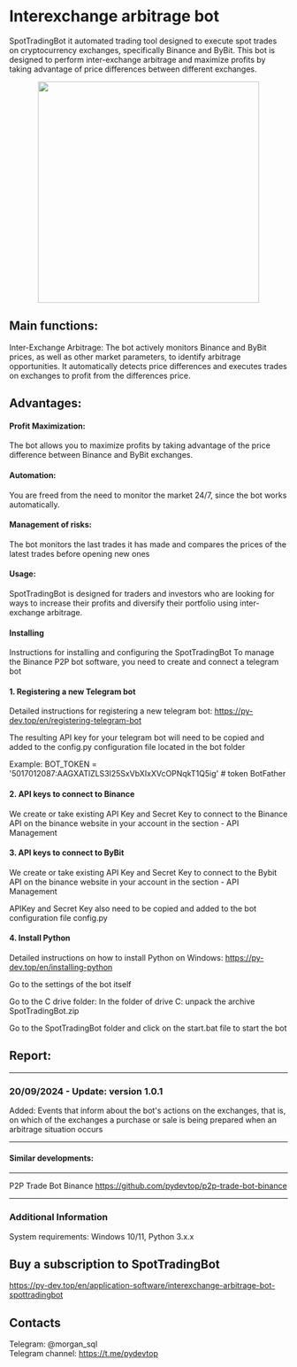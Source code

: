 # Interexchange arbitrage bot
SpotTradingBot it automated trading tool designed to execute spot trades on cryptocurrency exchanges, specifically Binance and ByBit. This bot is designed to perform inter-exchange arbitrage and maximize profits by taking advantage of price differences between different exchanges.

<p align="center"><img width="400" src="https://py-dev.top/components/com_jshopping/files/img_products/full_thumb_ex650_interexchange_arbitrage_bot.png"></p>

## Main functions:

Inter-Exchange Arbitrage: The bot actively monitors Binance and ByBit prices, as well as other market parameters, to identify arbitrage opportunities. It automatically detects price differences and executes trades on exchanges to profit from the differences price.


## Advantages:

#### Profit Maximization: 

The bot allows you to maximize profits by taking advantage of the price difference between Binance and ByBit exchanges.

#### Automation:  

You are freed from the need to monitor the market 24/7, since the bot works automatically.

#### Management of risks:  

The bot monitors the last trades it has made and compares the prices of the latest trades before opening new ones

#### Usage:  

SpotTradingBot is designed for traders and investors who are looking for ways to increase their profits and diversify their portfolio using inter-exchange arbitrage.

#### Installing
Instructions for installing and configuring the SpotTradingBot
To manage the Binance P2P bot software, you need to create and connect a telegram bot
#### 1. Registering a new Telegram bot
Detailed instructions for registering a new telegram bot: https://py-dev.top/en/registering-telegram-bot

The resulting API key for your telegram bot will need to be copied and added to the config.py configuration file located in the bot folder

Example: BOT_TOKEN = '5017012087:AAGXATlZLS3l25SxVbXIxXVcOPNqkT1Q5ig' # token BotFather

#### 2. API keys to connect to Binance
We create or take existing API Key and Secret Key to connect to the Binance API on the binance website in your account in the section - API Management

#### 3. API keys to connect to ByBit
We create or take existing API Key and Secret Key to connect to the Bybit API on the binance website in your account in the section - API Management

APIKey and Secret Key also need to be copied and added to the bot configuration file config.py
#### 4. Install Python
Detailed instructions on how to install Python on Windows: https://py-dev.top/en/installing-python

Go to the settings of the bot itself

Go to the C drive folder:
In the folder of drive C: unpack the archive SpotTradingBot.zip

Go to the SpotTradingBot folder and click on the start.bat file to start the bot

## Report:
********************************************************************************************************************************************************************************
### 20/09/2024 - Update: version 1.0.1

Added: Events that inform about the bot's actions on the exchanges, that is, on which of the exchanges a purchase or sale is being prepared when an arbitrage situation occurs
********************************************************************************************************************************************************************************

####  Similar developments:
******************************************************************************
P2P Trade Bot Binance https://github.com/pydevtop/p2p-trade-bot-binance
******************************************************************************

### Additional Information
System requirements: Windows 10/11, Python 3.x.x

## Buy a subscription to SpotTradingBot
https://py-dev.top/en/application-software/interexchange-arbitrage-bot-spottradingbot
## Contacts
Telegram:  @morgan_sql<br>
Telegram channel:  https://t.me/pydevtop
